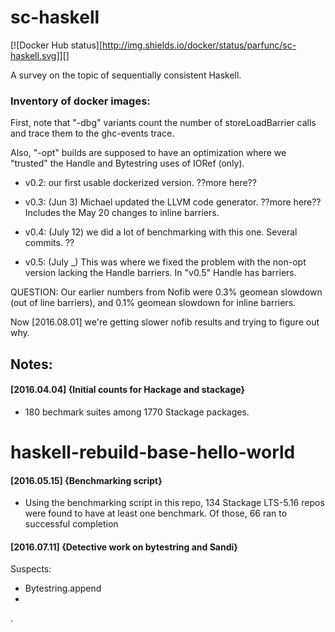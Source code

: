
# sc-haskell

[![Docker Hub status][http://img.shields.io/docker/status/parfunc/sc-haskell.svg]][]

A survey on the topic of sequentially consistent Haskell.

### Inventory of docker images:

First, note that "-dbg" variants count the number of storeLoadBarrier
calls and trace them to the ghc-events trace.

Also, "-opt" builds are supposed to have an optimization where we
"trusted" the Handle and Bytestring uses of IORef (only).

 * v0.2: our first usable dockerized version.  ??more here??

 * v0.3: (Jun 3) Michael updated the LLVM code generator. ??more here??
   Includes the May 20 changes to inline barriers.

 * v0.4: (July 12) we did a lot of benchmarking with this one.
    Several commits.   ??
 
 * v0.5: (July _) This was where we fixed the problem with the non-opt version
   lacking the Handle barriers.  In "v0.5" Handle has barriers.

QUESTION: Our earlier numbers from Nofib were 0.3% geomean slowdown
(out of line barriers), and 0.1% geomean slowdown for inline barriers.

Now [2016.08.01] we're getting slower nofib results and trying to
figure out why.


## Notes:


#### [2016.04.04] {Initial counts for Hackage and stackage}

 * 180 bechmark suites among 1770 Stackage packages.
# haskell-rebuild-base-hello-world

#### [2016.05.15] {Benchmarking script}

* Using the benchmarking script in this repo, 134 Stackage LTS-5.16 repos were found to have at least one benchmark. Of those, 66 ran to successful completion

#### [2016.07.11] {Detective work on bytestring and Sandi}

Suspects:
 
  * Bytestring.append
  * 


.
